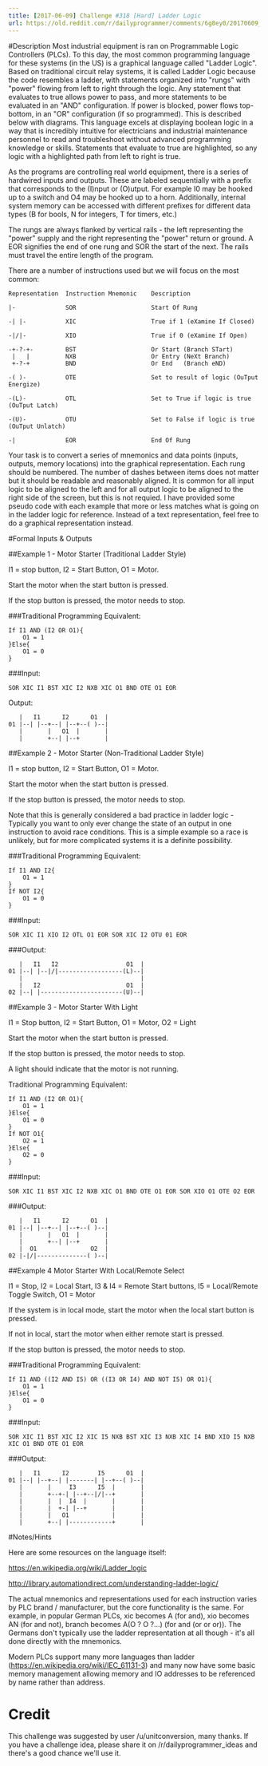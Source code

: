 ```yaml
---
title: [2017-06-09] Challenge #318 [Hard] Ladder Logic
url: https://old.reddit.com/r/dailyprogrammer/comments/6g8ey0/20170609_challenge_318_hard_ladder_logic/
---
```


#Description
Most industrial equipment is ran on Programmable Logic Controllers (PLCs).  To this day, the most common programming language for these systems (in the US) is a graphical language called "Ladder Logic".  
Based on traditional circuit relay systems, it is called Ladder Logic because the code resembles a ladder, with statements organized into "rungs" with "power" flowing from left to right through the logic.  Any statement that evaluates to true allows power to pass, and more statements to be evaluated in an "AND" configuration.  If power is blocked, power flows top-bottom, in an "OR" configuration (if so programmed). This is described below with diagrams.
This language excels at displaying boolean logic in a way that is incredibly intuitive for electricians and industrial maintenance personnel to read and troubleshoot without advanced programming knowledge or skills.  Statements that evaluate to true are highlighted, so any logic with a highlighted path from left to right is true.

As the programs are controlling real world equipment, there is a series of hardwired inputs and outputs.  These are labeled sequentially with a prefix that corresponds to the (I)nput or (O)utput.  For example I0 may be hooked up to a switch and O4 may be hooked up to a horn.  Additionally, internal system memory can be accessed with different prefixes for different data types (B for bools, N for integers, T for timers, etc.)

The rungs are always flanked by vertical rails - the left representing the "power" supply and the right representing the "power" return or ground.  A EOR signifies the end of one rung and SOR the start of the next.  The rails must travel the entire length of the program.

There are a number of instructions used but we will focus on the most common:

    Representation	Instruction Mnemonic	Description
    
    |-              SOR                     Start Of Rung
    
    -| |-         	XIC                 	True if 1 (eXamine If Closed)
    
    -|/|-          	XIO                  	True if 0 (eXamine If Open)
    
    -+-?-+-        	BST                 	Or Start (Branch STart)
     |   | 	     	NXB                 	Or Entry (NeXt Branch)
     +-?-+       	BND                  	Or End   (Branch eND)
    
    -( )-       	OTE                 	Set to result of logic (OuTput Energize)
    
    -(L)-       	OTL                  	Set to True if logic is true (OuTput Latch)
    
    -(U)-          	OTU                 	Set to False if logic is true (OuTput Unlatch)
    
    -|              EOR                     End Of Rung

Your task is to convert a series of mnemonics and data points (inputs, outputs, memory locations) into the graphical representation.  Each rung should be numbered.  The number of dashes between items does not matter but it should be readable and reasonably aligned.  It is common for all input logic to be aligned to the left and for all output logic to be aligned to the right side of the screen, but this is not requied.  I have provided some pseudo code with each example that more or less matches what is going on in the ladder logic for reference.  Instead of a text representation, feel free to do a graphical representation instead.


#Formal Inputs & Outputs


##Example 1 - Motor Starter (Traditional Ladder Style)

I1 = stop button, I2 = Start Button, O1 = Motor.

Start the motor when the start button is pressed.

If the stop button is pressed, the motor needs to stop.

###Traditional Programming Equivalent:

    If I1 AND (I2 OR O1){
    	O1 = 1
    }Else{
    	O1 = 0
    }

###Input:

    SOR XIC I1 BST XIC I2 NXB XIC O1 BND OTE O1 EOR

Output:

       |   I1      I2      O1  |
    01 |--| |--+--| |--+--( )--|
       |       |   O1  |       |
       |       +--| |--+       |
    
    
##Example 2 - Motor Starter (Non-Traditional Ladder Style)

I1 = stop button, I2 = Start Button, O1 = Motor.

Start the motor when the start button is pressed.

If the stop button is pressed, the motor needs to stop.

Note that this is generally considered a bad practice in ladder logic - Typically you want to only ever change the state of an output in one instruction to avoid race conditions.  This is a simple example so a race is unlikely, but for more complicated systems it is a definite possibility.

###Traditional Programming Equivalent:

    If I1 AND I2{
    	O1 = 1
    }
    If NOT I2{
    	O1 = 0
    }
    
###Input:

    SOR XIC I1 XIO I2 OTL O1 EOR SOR XIC I2 OTU 01 EOR

###Output:
    
       |   I1   I2                   O1  |
    01 |--| |--|/|------------------(L)--|
       |                                 |
       |   I2                        O1  |
    02 |--| |-----------------------(U)--|
    
    
##Example 3 - Motor Starter With Light

I1 = Stop button, I2 = Start Button, O1 = Motor, O2 = Light

Start the motor when the start button is pressed.

If the stop button is pressed, the motor needs to stop.

A light should indicate that the motor is not running.

Traditional Programming Equivalent:

    If I1 AND (I2 OR O1){
    	O1 = 1
    }Else{
    	O1 = 0
    }
    If NOT O1{
    	O2 = 1
    }Else{
    	O2 = 0
    }
    
###Input:

    SOR XIC I1 BST XIC I2 NXB XIC O1 BND OTE O1 EOR SOR XIO O1 OTE O2 EOR

###Output:

       |   I1      I2      O1  |
    01 |--| |--+--| |--+--( )--|
       |       |   O1  |       |
       |       +--| |--+       |
       |  O1               O2  |
    02 |-|/|--------------( )--|
    
    
##Example 4 Motor Starter With Local/Remote Select

I1 = Stop, I2 = Local Start, I3 & I4 = Remote Start buttons, I5 = Local/Remote Toggle Switch, O1 = Motor

If the system is in local mode, start the motor when the local start button is pressed.

If not in local, start the motor when either remote start is pressed.

If the stop button is pressed, the motor needs to stop.

###Traditional Programming Equivalent:

    If I1 AND ((I2 AND I5) OR ((I3 OR I4) AND NOT I5) OR O1){
    	O1 = 1
    }Else{
    	O1 = 0
    }
    
###Input:

    SOR XIC I1 BST XIC I2 XIC I5 NXB BST XIC I3 NXB XIC I4 BND XIO I5 NXB XIC O1 BND OTE O1 EOR

###Output:

       |   I1      I2        I5      O1  |
    01 |--| |--+--| |-------| |--+--( )--|
       |       |     I3      I5  |       |
       |       +--+-| |--+--|/|--+       |
       |       |  |  I4  |       |       |
       |       |  +-| |--+       |       |
       |       |   O1            |       |
       |       +--| |------------+       |
    



#Notes/Hints

Here are some resources on the language itself:

https://en.wikipedia.org/wiki/Ladder_logic

http://library.automationdirect.com/understanding-ladder-logic/

The actual mnemonics and representations used for each instruction varies by PLC brand / manufacturer, but the core functionality is the same.  For example, in popular German PLCs, xic becomes A (for and), xio becomes AN (for and not), branch becomes A(O ? O ?...) (for and (or or or)).  The Germans don't typically use the ladder representation at all though - it's all done directly with the mnemonics.

Modern PLCs support many more languages than ladder (https://en.wikipedia.org/wiki/IEC_61131-3) and many now have some basic memory management allowing memory and IO addresses to be referenced by name rather than address.

# Credit

This challenge was suggested by user /u/unitconversion, many thanks. If you have a challenge idea, please share it on /r/dailyprogrammer_ideas and there's a good chance we'll use it. 
